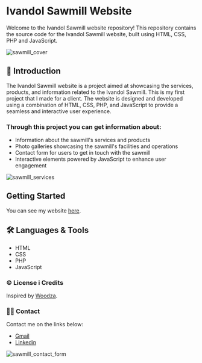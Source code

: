 # Ivandol Sawmill Website
Welcome to the Ivandol Sawmill website repository! This repository contains the source code for the Ivandol Sawmill website, built using HTML, CSS, PHP and JavaScript.

![sawmill_cover](https://github.com/Mara1395/Pilana_Ivandol/assets/104097778/e59313ec-e1ee-4110-8920-7d36519acc38)


## 📄 Introduction

The Ivandol Sawmill website is a project aimed at showcasing the services, products, and information related to the Ivandol Sawmill. This is my first project that I made for a client. The website is designed and developed using a combination of HTML, CSS, PHP, and JavaScript to provide a seamless and interactive user experience.

### Through this project you can get information about:

- Information about the sawmill's services and products
- Photo galleries showcasing the sawmill's facilities and operations
- Contact form for users to get in touch with the sawmill
- Interactive elements powered by JavaScript to enhance user engagement
  

![sawmill_services](https://github.com/Mara1395/Pilana_Ivandol/assets/104097778/7de6ce34-2337-4d52-b0f5-81c9c8f49d70)



## Getting Started
You can see my website [here](https://pilana-ivandol.hr/).



## 🛠 Languages & Tools
* HTML
* CSS
* PHP
* JavaScript


### ©️ License i Credits
Inspired by [Woodza](https://preview.themeforest.net/item/woodza-carpenter-and-woodwork-wordpress-theme/full_screen_preview/38400797?_ga=2.131189833.754305969.1692982128-74367612.1692982128).


### ✍🏻 Contact
Contact me on the links below:
* <a href="mailto:jelcic.marija@gmail.com">Gmail</a>
* [Linkedin](https://www.linkedin.com/in/marija-jel%C4%8Di%C4%87-1b958a24a)




![sawmill_contact_form](https://github.com/Mara1395/Pilana_Ivandol/assets/104097778/6249a845-1c8c-40a4-bd7a-a15ccc1966ee)






